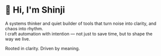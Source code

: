 # 👋 Hi, I'm Shinji

A systems thinker and quiet builder of tools that turn noise into clarity, and chaos into rhythm.  
I craft automation with intention — not just to save time, but to shape the way we live.

Rooted in clarity. Driven by meaning.
